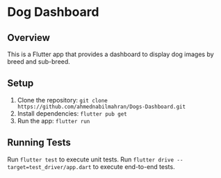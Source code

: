# Dog Dashboard

## Overview

This is a Flutter app that provides a dashboard to display dog images by breed and sub-breed.

## Setup

1. Clone the repository: `git clone https://github.com/ahmednabilmahran/Dogs-Dashboard.git`
2. Install dependencies: `flutter pub get`
3. Run the app: `flutter run`

## Running Tests

Run `flutter test` to execute unit tests.
Run `flutter drive --target=test_driver/app.dart` to execute end-to-end tests.
